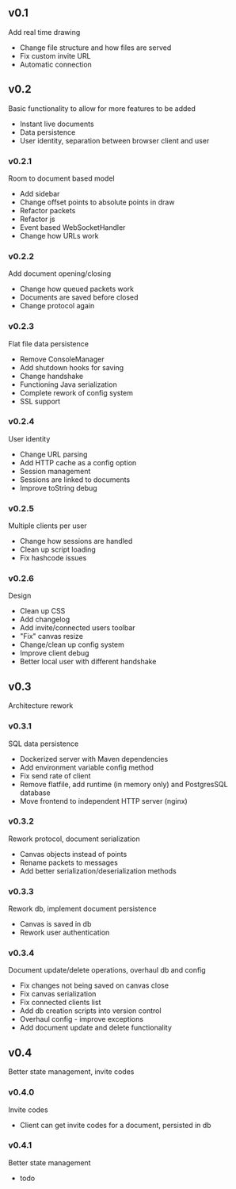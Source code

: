 ## v0.1
Add real time drawing

- Change file structure and how files are served
- Fix custom invite URL
- Automatic connection

## v0.2
Basic functionality to allow for more features to be added
- Instant live documents
- Data persistence
- User identity, separation between browser client and user

### v0.2.1
Room to document based model

- Add sidebar
- Change offset points to absolute points in draw
- Refactor packets
- Refactor js
- Event based WebSocketHandler
- Change how URLs work

### v0.2.2
Add document opening/closing

- Change how queued packets work
- Documents are saved before closed
- Change protocol again

### v0.2.3
Flat file data persistence

- Remove ConsoleManager
- Add shutdown hooks for saving
- Change handshake
- Functioning Java serialization
- Complete rework of config system
- SSL support

### v0.2.4
User identity

- Change URL parsing
- Add HTTP cache as a config option
- Session management
- Sessions are linked to documents
- Improve toString debug

### v0.2.5
Multiple clients per user

- Change how sessions are handled
- Clean up script loading
- Fix hashcode issues

### v0.2.6
Design

- Clean up CSS
- Add changelog
- Add invite/connected users toolbar
- "Fix" canvas resize
- Change/clean up config system
- Improve client debug
- Better local user with different handshake

## v0.3
Architecture rework

### v0.3.1
SQL data persistence

- Dockerized server with Maven dependencies
- Add environment variable config method
- Fix send rate of client
- Remove flatfile, add runtime (in memory only) and PostgresSQL database
- Move frontend to independent HTTP server (nginx)

### v0.3.2
Rework protocol, document serialization

- Canvas objects instead of points
- Rename packets to messages
- Add better serialization/deserialization methods

### v0.3.3
Rework db, implement document persistence

- Canvas is saved in db
- Rework user authentication

### v0.3.4
Document update/delete operations, overhaul db and config

- Fix changes not being saved on canvas close
- Fix canvas serialization
- Fix connected clients list
- Add db creation scripts into version control
- Overhaul config - improve exceptions
- Add document update and delete functionality

## v0.4
Better state management, invite codes

### v0.4.0
Invite codes
- Client can get invite codes for a document, persisted in db

### v0.4.1
Better state management
- todo